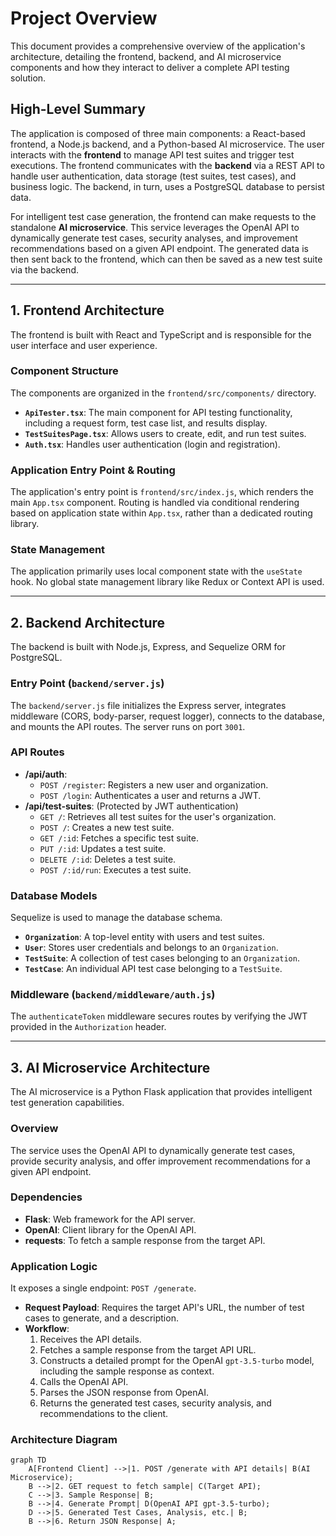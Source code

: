 # Project Overview

This document provides a comprehensive overview of the application's architecture, detailing the frontend, backend, and AI microservice components and how they interact to deliver a complete API testing solution.

## High-Level Summary

The application is composed of three main components: a React-based frontend, a Node.js backend, and a Python-based AI microservice. The user interacts with the **frontend** to manage API test suites and trigger test executions. The frontend communicates with the **backend** via a REST API to handle user authentication, data storage (test suites, test cases), and business logic. The backend, in turn, uses a PostgreSQL database to persist data.

For intelligent test case generation, the frontend can make requests to the standalone **AI microservice**. This service leverages the OpenAI API to dynamically generate test cases, security analyses, and improvement recommendations based on a given API endpoint. The generated data is then sent back to the frontend, which can then be saved as a new test suite via the backend.

---

## 1. Frontend Architecture

The frontend is built with React and TypeScript and is responsible for the user interface and user experience.

### Component Structure

The components are organized in the `frontend/src/components/` directory.

-   **`ApiTester.tsx`**: The main component for API testing functionality, including a request form, test case list, and results display.
-   **`TestSuitesPage.tsx`**: Allows users to create, edit, and run test suites.
-   **`Auth.tsx`**: Handles user authentication (login and registration).

### Application Entry Point & Routing

The application's entry point is `frontend/src/index.js`, which renders the main `App.tsx` component. Routing is handled via conditional rendering based on application state within `App.tsx`, rather than a dedicated routing library.

### State Management

The application primarily uses local component state with the `useState` hook. No global state management library like Redux or Context API is used.

---

## 2. Backend Architecture

The backend is built with Node.js, Express, and Sequelize ORM for PostgreSQL.

### Entry Point (`backend/server.js`)

The `backend/server.js` file initializes the Express server, integrates middleware (CORS, body-parser, request logger), connects to the database, and mounts the API routes. The server runs on port `3001`.

### API Routes

-   **/api/auth**:
    -   `POST /register`: Registers a new user and organization.
    -   `POST /login`: Authenticates a user and returns a JWT.
-   **/api/test-suites**: (Protected by JWT authentication)
    -   `GET /`: Retrieves all test suites for the user's organization.
    -   `POST /`: Creates a new test suite.
    -   `GET /:id`: Fetches a specific test suite.
    -   `PUT /:id`: Updates a test suite.
    -   `DELETE /:id`: Deletes a test suite.
    -   `POST /:id/run`: Executes a test suite.

### Database Models

Sequelize is used to manage the database schema.

-   **`Organization`**: A top-level entity with users and test suites.
-   **`User`**: Stores user credentials and belongs to an `Organization`.
-   **`TestSuite`**: A collection of test cases belonging to an `Organization`.
-   **`TestCase`**: An individual API test case belonging to a `TestSuite`.

### Middleware (`backend/middleware/auth.js`)

The `authenticateToken` middleware secures routes by verifying the JWT provided in the `Authorization` header.

---

## 3. AI Microservice Architecture

The AI microservice is a Python Flask application that provides intelligent test generation capabilities.

### Overview

The service uses the OpenAI API to dynamically generate test cases, provide security analysis, and offer improvement recommendations for a given API endpoint.

### Dependencies

-   **Flask**: Web framework for the API server.
-   **OpenAI**: Client library for the OpenAI API.
-   **requests**: To fetch a sample response from the target API.

### Application Logic

It exposes a single endpoint: `POST /generate`.

-   **Request Payload**: Requires the target API's URL, the number of test cases to generate, and a description.
-   **Workflow**:
    1.  Receives the API details.
    2.  Fetches a sample response from the target API URL.
    3.  Constructs a detailed prompt for the OpenAI `gpt-3.5-turbo` model, including the sample response as context.
    4.  Calls the OpenAI API.
    5.  Parses the JSON response from OpenAI.
    6.  Returns the generated test cases, security analysis, and recommendations to the client.

### Architecture Diagram

```mermaid
graph TD
    A[Frontend Client] -->|1. POST /generate with API details| B(AI Microservice);
    B -->|2. GET request to fetch sample| C(Target API);
    C -->|3. Sample Response| B;
    B -->|4. Generate Prompt| D(OpenAI API gpt-3.5-turbo);
    D -->|5. Generated Test Cases, Analysis, etc.| B;
    B -->|6. Return JSON Response| A;